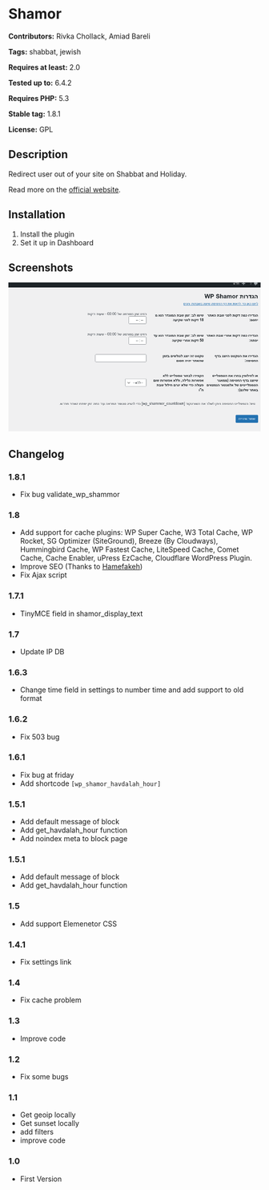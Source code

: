 # Shamor #
**Contributors:** Rivka Chollack, Amiad Bareli

**Tags:** shabbat, jewish

**Requires at least:** 2.0

**Tested up to:** 6.4.2

**Requires PHP:** 5.3

**Stable tag:** 1.8.1

**License:** GPL

## Description ##
Redirect user out of your site on Shabbat and Holiday.

Read more on the [official website](https://wpshamor.com/).

## Installation ##
1. Install the plugin
2. Set it up in Dashboard

## Screenshots ##
![Dashboard](https://raw.githubusercontent.com/amiad/wp-shamor/master/screenshot-1.png)


## Changelog ##
### 1.8.1 ###
* Fix bug validate_wp_shammor
### 1.8 ###
* Add support for cache plugins: WP Super Cache, W3 Total Cache, WP Rocket, SG Optimizer (SiteGround), Breeze (By Cloudways), Hummingbird Cache, WP Fastest Cache, LiteSpeed Cache, Comet Cache, Cache Enabler, uPress EzCache, Cloudflare WordPress Plugin.
* Improve SEO (Thanks to <a href="https://hamefakeh.co.il">Hamefakeh</a>)
* Fix Ajax script
### 1.7.1 ###
* TinyMCE field in shamor_display_text
### 1.7 ###
* Update IP DB
### 1.6.3 ###
* Change time field in settings to number time and add support to old format
### 1.6.2 ###
* Fix 503 bug
### 1.6.1 ###
* Fix bug at friday
* Add shortcode `[wp_shamor_havdalah_hour]`
### 1.5.1 ###
* Add default message of block
* Add get_havdalah_hour function
* Add noindex meta to block page
### 1.5.1 ###
* Add default message of block
* Add get_havdalah_hour function
### 1.5 ###
* Add support Elemenetor CSS
### 1.4.1 ###
* Fix settings link
### 1.4 ###
* Fix cache problem
### 1.3 ###
* Improve code
### 1.2 ###
* Fix some bugs
### 1.1 ###
* Get geoip locally
* Get sunset locally
* add filters
* improve code
### 1.0 ###
* First Version
